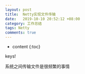 ```yaml
---
layout: post
title:  Netty实现文件传输
date:   2019-10-10 20:52:12 +08:00
category: 工作总结
tags: Netty
comments: true
---
```


* content
{:toc}


keys!


系统之间传输文件是很频繁的事情
